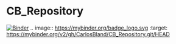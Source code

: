# CB_Repository
[![Binder](https://mybinder.org/badge_logo.svg)](https://mybinder.org/v2/gh/CarlosBland/CB_Repository.git/HEAD)
.. image:: https://mybinder.org/badge_logo.svg
 :target: https://mybinder.org/v2/gh/CarlosBland/CB_Repository.git/HEAD
